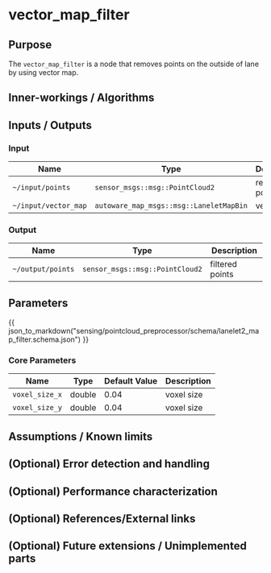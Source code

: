 # vector_map_filter

## Purpose

The `vector_map_filter` is a node that removes points on the outside of lane by using vector map.

## Inner-workings / Algorithms

## Inputs / Outputs

### Input

| Name                 | Type                                    | Description      |
| -------------------- | --------------------------------------- | ---------------- |
| `~/input/points`     | `sensor_msgs::msg::PointCloud2`         | reference points |
| `~/input/vector_map` | `autoware_map_msgs::msg::LaneletMapBin` | vector map       |

### Output

| Name              | Type                            | Description     |
| ----------------- | ------------------------------- | --------------- |
| `~/output/points` | `sensor_msgs::msg::PointCloud2` | filtered points |

## Parameters

{{ json_to_markdown("sensing/pointcloud_preprocessor/schema/lanelet2_map_filter.schema.json") }}

### Core Parameters

| Name           | Type   | Default Value | Description |
| -------------- | ------ | ------------- | ----------- |
| `voxel_size_x` | double | 0.04          | voxel size  |
| `voxel_size_y` | double | 0.04          | voxel size  |

## Assumptions / Known limits

## (Optional) Error detection and handling

## (Optional) Performance characterization

## (Optional) References/External links

## (Optional) Future extensions / Unimplemented parts
